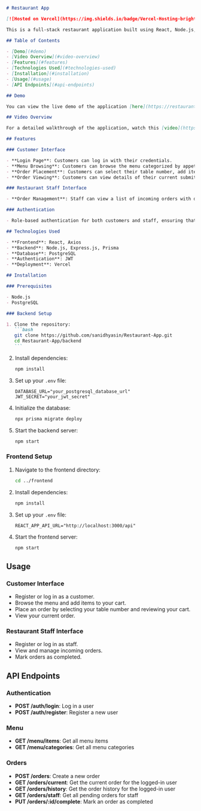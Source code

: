 ````markdown
# Restaurant App

[![Hosted on Vercel](https://img.shields.io/badge/Vercel-Hosting-brightgreen)](https://restaurant-app-bay-zeta.vercel.app/)

This is a full-stack restaurant application built using React, Node.js, Express, PostgreSQL, and Prisma. It provides an interface for customers to browse the menu, place orders, and view their current order, as well as an interface for restaurant staff to manage incoming orders.

## Table of Contents

- [Demo](#demo)
- [Video Overview](#video-overview)
- [Features](#features)
- [Technologies Used](#technologies-used)
- [Installation](#installation)
- [Usage](#usage)
- [API Endpoints](#api-endpoints)

## Demo

You can view the live demo of the application [here](https://restaurant-app-bay-zeta.vercel.app/).

## Video Overview

For a detailed walkthrough of the application, watch this [video](https://drive.google.com/file/d/1ntNQY-huv2tq9xdvT_lccl4Z-0HrhcjZ/view?usp=sharing).

## Features

### Customer Interface

- **Login Page**: Customers can log in with their credentials.
- **Menu Browsing**: Customers can browse the menu categorized by appetizers, main courses, desserts, and drinks.
- **Order Placement**: Customers can select their table number, add items to their cart, review their cart, adjust quantities, and remove items.
- **Order Viewing**: Customers can view details of their current submitted order.

### Restaurant Staff Interface

- **Order Management**: Staff can view a list of incoming orders with details such as table number, order items, and total amount. They can also mark orders as completed.

### Authentication

- Role-based authentication for both customers and staff, ensuring that only authenticated staff can access order management features.

## Technologies Used

- **Frontend**: React, Axios
- **Backend**: Node.js, Express.js, Prisma
- **Database**: PostgreSQL
- **Authentication**: JWT
- **Deployment**: Vercel

## Installation

### Prerequisites

- Node.js
- PostgreSQL

### Backend Setup

1. Clone the repository:
   ```bash
   git clone https://github.com/sanidhyasin/Restaurant-App.git
   cd Restaurant-App/backend
   ```
````

2. Install dependencies:

   ```bash
   npm install
   ```

3. Set up your `.env` file:

   ```
   DATABASE_URL="your_postgresql_database_url"
   JWT_SECRET="your_jwt_secret"
   ```

4. Initialize the database:

   ```bash
   npx prisma migrate deploy
   ```

5. Start the backend server:
   ```bash
   npm start
   ```

### Frontend Setup

1. Navigate to the frontend directory:

   ```bash
   cd ../frontend
   ```

2. Install dependencies:

   ```bash
   npm install
   ```

3. Set up your `.env` file:

   ```
   REACT_APP_API_URL="http://localhost:3000/api"
   ```

4. Start the frontend server:
   ```bash
   npm start
   ```

## Usage

### Customer Interface

- Register or log in as a customer.
- Browse the menu and add items to your cart.
- Place an order by selecting your table number and reviewing your cart.
- View your current order.

### Restaurant Staff Interface

- Register or log in as staff.
- View and manage incoming orders.
- Mark orders as completed.

## API Endpoints

### Authentication

- **POST /auth/login**: Log in a user
- **POST /auth/register**: Register a new user

### Menu

- **GET /menu/items**: Get all menu items
- **GET /menu/categories**: Get all menu categories

### Orders

- **POST /orders**: Create a new order
- **GET /orders/current**: Get the current order for the logged-in user
- **GET /orders/history**: Get the order history for the logged-in user
- **GET /orders/staff**: Get all pending orders for staff
- **PUT /orders/:id/complete**: Mark an order as completed
